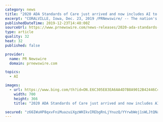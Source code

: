 ```yaml
---
category: news
title: "2020 ADA Standards of Care just arrived and now includes AI to prevent blindness"
excerpt: "CORALVILLE, Iowa, Dec. 23, 2019 /PRNewswire/ -- The nation's leading association that fights against diabetes released a new set of clinical standards that for the first time include the use of autonomous artificial intelligence (AI). The American Diabetes Association (ADA)'s 2020 Standards of Medical Care in Diabetes states that ..."
publishedDateTime: 2019-12-23T14:48:00Z
sourceUrl: https://www.prnewswire.com/news-releases/2020-ada-standards-of-care-just-arrived-and-now-includes-ai-to-prevent-blindness-300978985.html
type: article
quality: 32
heat: 32
published: false

provider:
  name: PR Newswire
  domain: prnewswire.com

topics:
  - AI

images:
  - url: https://www.bing.com/th?id=ON.E6C305E83EA6AA4D7B8A9012B42446C4
    width: 700
    height: 366
    title: "2020 ADA Standards of Care just arrived and now includes AI to prevent blindness"

secured: "z66IWuHP8qxvFniMuazuiXgzWHIkvIREbgRnLjYnuzQ/YYrwbWej1sWLJtQNaYrU0sjsLmlw3j3oWxvYRBsKa7SyQpN8JLd4tYx+lkvtpZuWaBgVNrpMh66wMjper/tFarQbpibq1a5DIXvqeUvzq12JaxIt4eCbPeRQ3VrDNr+SySAmYfKlO3VJu9+N0R7XRiG1PHMk6g2gqDLgOt+bIGJDBZpStNwjxec1dNXVPHSiIeJ6s+OeSXbamz6xhMRY4sNAfoQ7r4LPamzbehr4Ug==;AwO2Z+FaNac7xJKOvmT5hg=="
---
```


